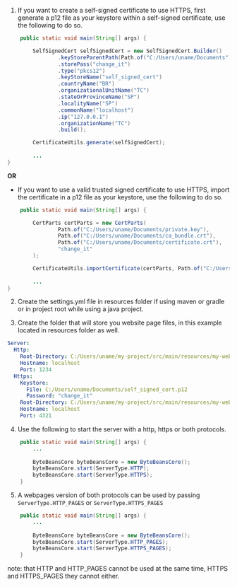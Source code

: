 1. If you want to create a self-signed certificate to use HTTPS, first generate a p12 file as your keystore within a self-signed certificate, use the following to do so.

```java
    public static void main(String[] args) {

        SelfSignedCert selfSignedCert = new SelfSignedCert.Builder()
                .keyStoreParentPath(Path.of("C:/Users/uname/Documents"))
                .storePass("change_it")
                .type("pkcs12")
                .keyStoreName("self_signed_cert")
                .countryName("BR")
                .organizationalUnitName("TC")
                .stateOrProvinceName("SP")
                .localityName("SP")
                .commonName("localhost")
                .ip("127.0.0.1")
                .organizationName("TC")
                .build();

        CertificateUtils.generate(selfSignedCert);
                
        ...
}
```
**OR**
- If you want to use a valid trusted signed certificate to use HTTPS, import the certificate in a p12 file as your keystore, use the following to do so.

```java
    public static void main(String[] args) {

        CertParts certParts = new CertParts(
                Path.of("C:/Users/uname/Documents/private.key"),
                Path.of("C:/Users/uname/Documents/ca_bundle.crt"),
                Path.of("C:/Users/uname/Documents/certificate.crt"),
                "change_it"
        );

        CertificateUtils.importCertificate(certParts, Path.of("C:/Users/uname/Documents"), "keystore");
        
        ...
}
```
2. Create the settings.yml file in resources folder if using maven or gradle or in project root while using a java project.

3. Create the folder that will store you website page files, in this example located in resources folder as well.

```yml
Server:
  Http:
    Root-Directory: C:/Users/uname/my-project/src/main/resources/my-website
    Hostname: localhost
    Port: 1234
  Https:
    Keystore:
      File: C:/Users/uname/Documents/self_signed_cert.p12
      Password: "change_it"
    Root-Directory: C:/Users/uname/my-project/src/main/resources/my-website
    Hostname: localhost
    Port: 4321
```

4. Use the following to start the server with a http, https or both protocols.

```java
    public static void main(String[] args) {
        ...
    
        ByteBeansCore byteBeansCore = new ByteBeansCore();
        byteBeansCore.start(ServerType.HTTP);
        byteBeansCore.start(ServerType.HTTPS);
    }
```

5. A webpages version of both protocols can be used by passing `ServerType.HTTP_PAGES` or `ServerType.HTTPS_PAGES`

```java
    public static void main(String[] args) {
        ...
    
        ByteBeansCore byteBeansCore = new ByteBeansCore();
        byteBeansCore.start(ServerType.HTTP_PAGES);
        byteBeansCore.start(ServerType.HTTPS_PAGES);
    }
```

note: that HTTP and HTTP_PAGES cannot be used at the same time, HTTPS and HTTPS_PAGES they cannot either.